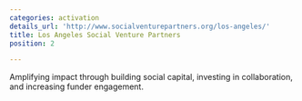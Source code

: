 ```yaml
---
categories: activation
details_url: 'http://www.socialventurepartners.org/los-angeles/'
title: Los Angeles Social Venture Partners
position: 2

---
```


Amplifying impact through building social capital, investing in collaboration, and increasing funder engagement.
